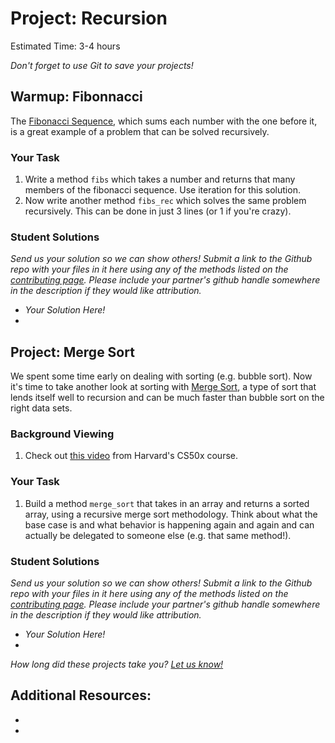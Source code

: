# Project: Recursion
Estimated Time: 3-4 hours

*Don't forget to use Git to save your projects!*

## Warmup: Fibonnacci

The [Fibonacci Sequence](http://en.wikipedia.org/wiki/Fibonacci_number), which sums each number with the one before it, is a great example of a problem that can be solved recursively.

### Your Task

1. Write a method `fibs` which takes a number and returns that many members of the fibonacci sequence.  Use iteration for this solution.
2. Now write another method `fibs_rec` which solves the same problem recursively.  This can be done in just 3 lines (or 1 if you're crazy).


### Student Solutions

*Send us your solution so we can show others! Submit a link to the Github repo with your files in it here using any of the methods listed on the [contributing page](/curriculum/contributing.md).  Please include your partner's github handle somewhere in the description if they would like attribution.*

* *Your Solution Here!*
* 


## Project: Merge Sort

We spent some time early on dealing with sorting (e.g. bubble sort).  Now it's time to take another look at sorting with [Merge Sort](http://en.wikipedia.org/wiki/Merge_sort), a type of sort that lends itself well to recursion and can be much faster than bubble sort on the right data sets.

### Background Viewing

1. Check out [this video](http://www.youtube.com/watch?v=EeQ8pwjQxTM) from Harvard's CS50x course.

### Your Task

1. Build a method `merge_sort` that takes in an array and returns a sorted array, using a recursive merge sort methodology.  Think about what the base case is and what behavior is happening again and again and can actually be delegated to someone else (e.g. that same method!).

### Student Solutions

*Send us your solution so we can show others! Submit a link to the Github repo with your files in it here using any of the methods listed on the [contributing page](/curriculum/contributing.md).  Please include your partner's github handle somewhere in the description if they would like attribution.*

* *Your Solution Here!*
* 


*How long did these projects take you?  [Let us know!](mailto:curriculum@theodinproject.com)*


## Additional Resources:
* 
* 

